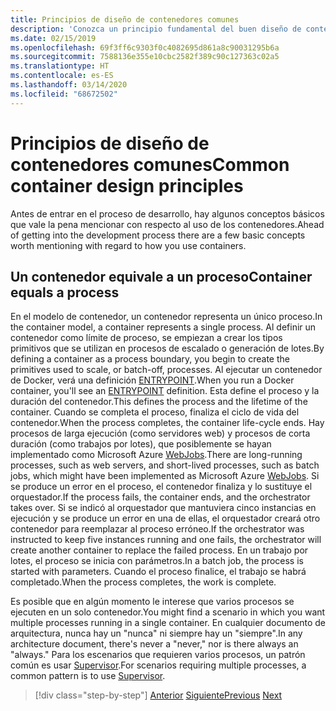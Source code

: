 ```yaml
---
title: Principios de diseño de contenedores comunes
description: 'Conozca un principio fundamental del buen diseño de contenedores: un contenedor solo debe hospedar un único proceso.'
ms.date: 02/15/2019
ms.openlocfilehash: 69f3ff6c9303f0c4082695d861a8c90031295b6a
ms.sourcegitcommit: 7588136e355e10cbc2582f389c90c127363c02a5
ms.translationtype: HT
ms.contentlocale: es-ES
ms.lasthandoff: 03/14/2020
ms.locfileid: "68672502"
---
```

# <a name="common-container-design-principles"></a><span data-ttu-id="0f8d9-103">Principios de diseño de contenedores comunes</span><span class="sxs-lookup"><span data-stu-id="0f8d9-103">Common container design principles</span></span>

<span data-ttu-id="0f8d9-104">Antes de entrar en el proceso de desarrollo, hay algunos conceptos básicos que vale la pena mencionar con respecto al uso de los contenedores.</span><span class="sxs-lookup"><span data-stu-id="0f8d9-104">Ahead of getting into the development process there are a few basic concepts worth mentioning with regard to how you use containers.</span></span>

## <a name="container-equals-a-process"></a><span data-ttu-id="0f8d9-105">Un contenedor equivale a un proceso</span><span class="sxs-lookup"><span data-stu-id="0f8d9-105">Container equals a process</span></span>

<span data-ttu-id="0f8d9-106">En el modelo de contenedor, un contenedor representa un único proceso.</span><span class="sxs-lookup"><span data-stu-id="0f8d9-106">In the container model, a container represents a single process.</span></span> <span data-ttu-id="0f8d9-107">Al definir un contenedor como límite de proceso, se empiezan a crear los tipos primitivos que se utilizan en procesos de escalado o generación de lotes.</span><span class="sxs-lookup"><span data-stu-id="0f8d9-107">By defining a container as a process boundary, you begin to create the primitives used to scale, or batch-off, processes.</span></span> <span data-ttu-id="0f8d9-108">Al ejecutar un contenedor de Docker, verá una definición [ENTRYPOINT](https://docs.docker.com/engine/reference/builder/#/entrypoint).</span><span class="sxs-lookup"><span data-stu-id="0f8d9-108">When you run a Docker container, you'll see an [ENTRYPOINT](https://docs.docker.com/engine/reference/builder/#/entrypoint) definition.</span></span> <span data-ttu-id="0f8d9-109">Esta define el proceso y la duración del contenedor.</span><span class="sxs-lookup"><span data-stu-id="0f8d9-109">This defines the process and the lifetime of the container.</span></span> <span data-ttu-id="0f8d9-110">Cuando se completa el proceso, finaliza el ciclo de vida del contenedor.</span><span class="sxs-lookup"><span data-stu-id="0f8d9-110">When the process completes, the container life-cycle ends.</span></span> <span data-ttu-id="0f8d9-111">Hay procesos de larga ejecución (como servidores web) y procesos de corta duración (como trabajos por lotes), que posiblemente se hayan implementado como Microsoft Azure [WebJobs](https://azure.microsoft.com/documentation/articles/websites-webjobs-resources/).</span><span class="sxs-lookup"><span data-stu-id="0f8d9-111">There are long-running processes, such as web servers, and short-lived processes, such as batch jobs, which might have been implemented as Microsoft Azure [WebJobs](https://azure.microsoft.com/documentation/articles/websites-webjobs-resources/).</span></span> <span data-ttu-id="0f8d9-112">Si se produce un error en el proceso, el contenedor finaliza y lo sustituye el orquestador.</span><span class="sxs-lookup"><span data-stu-id="0f8d9-112">If the process fails, the container ends, and the orchestrator takes over.</span></span> <span data-ttu-id="0f8d9-113">Si se indicó al orquestador que mantuviera cinco instancias en ejecución y se produce un error en una de ellas, el orquestador creará otro contenedor para reemplazar al proceso erróneo.</span><span class="sxs-lookup"><span data-stu-id="0f8d9-113">If the orchestrator was instructed to keep five instances running and one fails, the orchestrator will create another container to replace the failed process.</span></span> <span data-ttu-id="0f8d9-114">En un trabajo por lotes, el proceso se inicia con parámetros.</span><span class="sxs-lookup"><span data-stu-id="0f8d9-114">In a batch job, the process is started with parameters.</span></span> <span data-ttu-id="0f8d9-115">Cuando el proceso finalice, el trabajo se habrá completado.</span><span class="sxs-lookup"><span data-stu-id="0f8d9-115">When the process completes, the work is complete.</span></span>

<span data-ttu-id="0f8d9-116">Es posible que en algún momento le interese que varios procesos se ejecuten en un solo contenedor.</span><span class="sxs-lookup"><span data-stu-id="0f8d9-116">You might find a scenario in which you want multiple processes running in a single container.</span></span> <span data-ttu-id="0f8d9-117">En cualquier documento de arquitectura, nunca hay un "nunca" ni siempre hay un "siempre".</span><span class="sxs-lookup"><span data-stu-id="0f8d9-117">In any architecture document, there's never a "never," nor is there always an "always."</span></span> <span data-ttu-id="0f8d9-118">Para los escenarios que requieren varios procesos, un patrón común es usar [Supervisor](http://supervisord.org/).</span><span class="sxs-lookup"><span data-stu-id="0f8d9-118">For scenarios requiring multiple processes, a common pattern is to use [Supervisor](http://supervisord.org/).</span></span>

>[!div class="step-by-step"]
><span data-ttu-id="0f8d9-119">[Anterior](design-docker-applications.md)
>[Siguiente](monolithic-applications.md)</span><span class="sxs-lookup"><span data-stu-id="0f8d9-119">[Previous](design-docker-applications.md)
[Next](monolithic-applications.md)</span></span>
